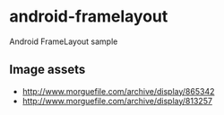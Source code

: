 android-framelayout
===================

Android FrameLayout sample


Image assets
------------
- http://www.morguefile.com/archive/display/865342
- http://www.morguefile.com/archive/display/813257

